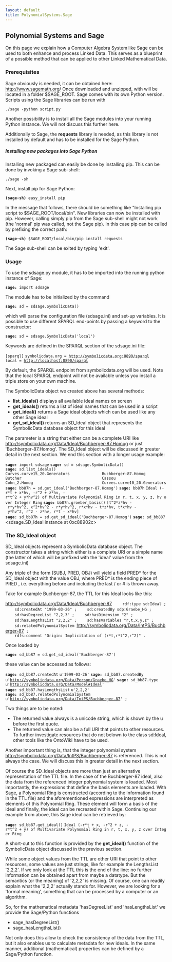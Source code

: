 ```yaml
---
layout: default
title: PolynomialSystems.Sage
---
```


Polynomial Systems and Sage
---------------------------

On this page we explain how a Computer Algebra System like Sage can be used to both enhance and process Linked Data. This serves as a blueprint of a possible method that can be applied to other Linked Mathematical Data.

### Prerequisites

Sage obviously is needed, it can be obtained here: <http://www.sagemath.org/> Once downloaded and unzipped, with will be located in a folder \$SAGE\_ROOT. Sage comes with its own Python version. Scripts using the Sage libraries can be run with

`./sage -python script.py`

Another possibility is to install all the Sage modules into your running Python instance. We will not discuss this further here.

Additionally to Sage, the **requests** library is needed, as this library is not installed by default and has to be installed for the Sage Python.

##### Installing new packages into Sage Python

Installing new packaged can easily be done by installing pip. This can be done by invoking a Sage sub-shell:

`./sage -sh`

Next, install pip for Sage Python:

**`(sage-sh)`**` easy_install pip`

In the message that follows, there should be something like "Installing pip script to \$SAGE\_ROOT/local/bin". New libraries can now be installed with pip. However, calling simply pip from the Sage sub-shell might not work (the 'normal' pip was called, not the Sage pip). In this case pip can be called by prefixing the correct path:

**`(sage-sh)`**` $SAGE_ROOT/local/bin/pip install requests`

The Sage sub-shell can be exited by typing 'exit'.

### Usage

To use the sdsage.py module, it has to be imported into the running python instance of Sage:

**`sage:`**` import sdsage`

The module has to be initialized by the command

**`sage:`**` sd = sdsage.SymbolicData()`

which will parse the configuration file (sdsage.ini) and set-up variables. It is possible to use different SPARQL end-points by passing a keyword to the constructor:

**`sage:`**` sd = sdsage.SymbolicData('local')`

Keywords are defined in the SPARQL section of the sdsage.ini file:

`[sparql]`
`symbolicdata.org = `[`http://symbolicdata.org:8890/sparql`](http://symbolicdata.org:8890/sparql)
`local = `[`http://localhost:8890/sparql`](http://localhost:8890/sparql)

By default, the SPARQL endpoint from symbolicdata.org will be used. Note that the local SPARQL endpoint will not be available unless you install a triple store on your own machine.

The SymbolicData object we created above has several methods:

-   **list\_ideals()** displays all available ideal names on screen
-   **get\_ideals()** returns a list of ideal names that can be used in a script
-   **get\_ideal(<name>)** returns a Sage ideal objects which can be used like any other Sage ideal
-   **get\_sd\_ideal(<name>)** returns an SD\_Ideal object that represents the SymbolicData database object for this ideal

The parameter <name> is a string that either can be a complete URI like <http://symbolicdata.org/Data/Ideal/Buchberger-87.Homog> or just 'Buchberger-87.Homog'. The SD\_Ideal object will be discussed in greater detail in the next section. We end this section with a longer usage example:

**`sage:`**` import sdsage`
**`sage:`**` sd = sdsage.SymbolicData()`
**`sage:`**` sd.list_ideals()`
`Curves.curve15_20.Generators              Buchberger-87.Homog`
`Butcher                                   Cassou`
`Cohn_2.Homog                              Curves.curve10_20.Generators`
*<more lines here>*
**`sage:`**` bb87h = sd.get_ideal('Buchberger-87.Homog')`
**`sage:`**` bb87h`
`Ideal (-r*t + x*hv, -r^2 + z*hv, -r*t^2 + y*hv^2) of Multivariate Polynomial Ring in r, t, x, y, z, hv over Integer Ring`
**`sage:`**` bb87h.groeber_basis()`
`[t^2*z*hv - r*y*hv^2, x^2*hv^2 - r*y*hv^2, r*x*hv - t*z*hv, t*x*hv - y*hv^2, r^2 - z*hv, r*t - x*hv]`
**`sage:`**` sd_bb87h = sd.get_sd_ideal('Buchberger-87.Homog')`
**`sage:`**` sd_bb887`
<sdsage.SD_Ideal instance at 0xc88902c>

### The SD\_Ideal object

SD\_Ideal objects represent a SymbolicData database object. The constructor takes a string which either is a complete URI or a simple name (the latter of which will be prefixed with the 'ideal' value from the sdsage.ini)

Any triple of the form (SUBJ, PRED, OBJ) will yield a field PRED\* for the SD\_Ideal object with the value OBJ, where PRED\* is the ending piece of PRED , i.e. everything before and including the last / or \# is thrown away.

Take for example Buchberger-87, the TTL for this Ideal looks like this:

<http://symbolicdata.org/Data/Ideal/Buchberger-87>
`    rdf:type sd:Ideal ;`
`    sd:createdAt "1999-03-26" ;`
`    sd:createdBy sdp:Graebe_HG ;`
`    sd:hasDegreeList "2,2,3" ;`
`    sd:hasDimension "2" ;`
`    sd:hasLengthsList "2,2,2" ;`
`    sd:hasVariables "r,t,x,y,z" ;`
`    sd:relatedPolynomialSystem `<http://symbolicdata.org/Data/IntPS/Buchberger-87>` ;`
`    rdfs:comment "Origin: Implicitation of (r*t,r*t^2,r^2)" .`

Once loaded by

**`sage:`**` sd_bb87 = sd.get_sd_ideal('Buchberger-87')`

these value can be accessed as follows:

**`sage:`**` sd_bb87.createdAt`
`u'1999-03-26'`
**`sage:`**` sd_bb87.createdBy`
`u'`[`http://symbolicdata.org/Data/Person/Graebe_HG`](http://symbolicdata.org/Data/Person/Graebe_HG)`'`
**`sage:`**` sd_bb87.type`
`u'`[`http://symbolicdata.org/Data/Model#Ideal`](http://symbolicdata.org/Data/Model#Ideal)`'`
**`sage:`**` sd_bb87.hasLengthsList`
`u'2,2,2'`
**`sage:`**` sd_bb87.relatedPolynomialSystem`
`u'`[`http://symbolicdata.org/Data/IntPS/Buchberger-87`](http://symbolicdata.org/Data/IntPS/Buchberger-87)`' ;`

Two things are to be noted:

-   The returned value always is a unicode string, which is shown by the u before the first quote.
-   The returned value can also be a full URI that points to other resources. To further investigate resources that do not belown to the class sd:Ideal, other tools like the OntoWiki have to be used.

Another important thing is, that the integer polynomial system <http://symbolicdata.org/Data/IntPS/Buchberger-87> is referenced. This is not always the case. We will discuss this in greater detail in the next section.

Of course the SD\_Ideal objects are more than just an alternative representation of the TTL file. In the case of the Buchberger-87 ideal, also the data from the referenced integer polynomial system is loaded. Most importantly, the expressions that define the basis elements are loaded. With Sage, a Polynomial Ring is constructed (according to the information found in the TTL file) and the aforementioned expressions are interpreted as elements of this Polynomial Ring. These element will form a basis of the ideal and finally, the ideal can be recreated within Sage. Continuing our example from above, this Sage ideal can be retrieved by:

**`sage:`**` sd_bb87.get_ideal()`
`Ideal (-r*t + x, -r^2 + z, -r*t^2 + y) of Multivariate Polynomial Ring in r, t, x, y, z over Integer Ring`

A short-cut to this function is provided by the **get\_ideal()** function of the SymbolicData object discussed in the previous section.

While some object values from the TTL are other URI that point to other resources, some values are just strings, like for example the LengthsList '2,2,2'. If we only look at the TTL this is the end of the line: no further information can be obtained apart from maybe a datatype. But the semantics (or the meaning) of '2,2,2' is missing. Of course, one can readily explain what the '2,2,2' actually stands for. However, we are looking for a 'formal meaning', something that can be processed by a computer or an algorithm.

So, for the mathematical metadata 'hasDegreeList' and 'hasLengthsList' we provide the Sage/Python functions

-   sage\_hasDegreeList()
-   sage\_hasLengthsList()

Not only does this allow to check the consistency of the data from the TTL, but it also enables us to calculate metadata for new ideals. In the same manner, additional (mathematical) properties can be defined by a Sage/Python function.

